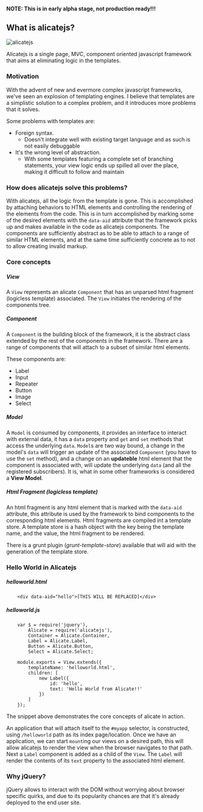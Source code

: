 #### NOTE: This is in early alpha stage, not production ready!!!

## What is alicatejs?
![alicatejs](https://raw.githubusercontent.com/dryajov/alicatejs/master/logo.jpg)


Alicatejs is a single page, MVC, component oriented javascript framework that aims at eliminating logic in the templates.

### Motivation
With the advent of new and evermore complex javascript frameworks, we've seen an explosion of templating engines. I believe
that templates are a simplistic solution to a complex problem, and it introduces more problems that it solves.

Some problems with templates are:

- Foreign syntax.
    - Doesn't integrate well with existing target language and as such is not easily debuggable
- It's the wrong level of abstraction.
    - With some templates featuring a complete set of branching statements,
      your view logic ends up spilled all over the place, making it difficult to
      follow and maintain

### How does alicatejs solve this problems?

With alicatejs, all the logic from the template is gone. This is accomplished by attaching behaviors to HTML elements
and controlling the rendering of the elements from the code. This is in turn accomplished by marking some of the desired elements with
the `data-aid` attribute that the framework picks up and makes available in the code as alicatejs components. The components are sufficiently
abstract as to be able to attach to a range of similar HTML elements, and at the same time sufficiently concrete as to
not to allow creating invalid markup.

### Core concepts

##### View

A `View` represents an alicate `Component` that has an unparsed html fragment (logicless template) associated. The `View` initiates the rendering of the components tree.

##### Component

A `Component` is the building block of the framework, it is the abstract class extended by the rest of the components in the framework. There are a range of components that will attach to a subset of similar html elements.

These components are:

* Label
* Input
* Repeater
* Button
* Image
* Select

##### Model

A `Model` is consumed by components, it provides an interface to interact with external data, it has a `data` property and `get` and `set` methods that access the underlying `data`. `Model`s are two way bound, a change in the model's `data` will trigger an update of the associated `Component` (you have to use the `set` method),  and a change on an __updateble__ html element that the component is associated with, will update the underlying `data` (and all the registered subscribers). It is, what in some other frameworks is considered a **View Model**.

##### Html Fragment (logicless template)

An html fragment is any html element that is marked with the `data-aid` attribute, this attribute is used by the framework to bind components to the corresponding html elements. Html fragments are compiled int a template store. A template store is a hash object with the key being the template name, and the value, the html fragment to be rendered.

There is a grunt plugin (_grunt-template-store_) available that will aid with the generation of the template store.

### Hello World in Alicatejs

##### helloworld.html
```
    <div data-aid="hello">[THIS WILL BE REPLACED]</div>
```

##### helloworld.js
```
    var $ = require('jquery'),
        Alicate = require('alicatejs'),
        Container = Alicate.Container,
        Label = Alicate.Label,
        Button = Alicate.Button,
        Select = Alicate.Select;
    
    module.exports = View.extends({
        templateName: 'helloworld.html',
        children: [
            new Label({
                id: 'hello',
                text: 'Hello World from Alicate!!'
            })
        ]
    });

```
The snippet above demonstrates the core concepts of alicate in action.

An application that will attach itself to the `#myapp` selector, is constructed, using `/helloworld` path as its index page/location. Once we have an application, we can start `mount`ing our views on a desired path, this will allow alicatejs to render the view when the browser navigates to that path. Next a `Label` component is added as a child of the `View`. The `Label` will render the contents of its `text` property to the associated html element.

### Why jQuery?
jQuery allows to interact with the DOM without worrying about browser specific quirks, and due to its popularity chances are that it's already deployed to the end user site.

